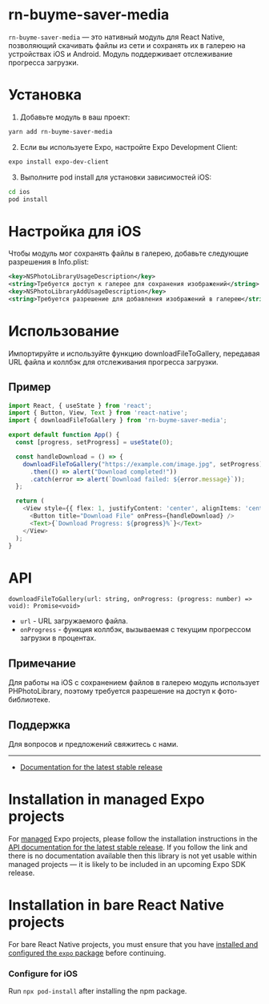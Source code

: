 # rn-buyme-saver-media

``rn-buyme-saver-media`` — это нативный модуль для React Native, позволяющий скачивать файлы из сети и сохранять их в галерею на устройствах iOS и Android. Модуль поддерживает отслеживание прогресса загрузки.

# Установка

1. Добавьте модуль в ваш проект:
```bash
yarn add rn-buyme-saver-media
```
2. Если вы используете Expo, настройте Expo Development Client:
```bash 
expo install expo-dev-client
```
3. Выполните pod install для установки зависимостей iOS:
```bash
cd ios
pod install
```

# Настройка для iOS

Чтобы модуль мог сохранять файлы в галерею, добавьте следующие разрешения в Info.plist:

```xml
<key>NSPhotoLibraryUsageDescription</key>
<string>Требуется доступ к галерее для сохранения изображений</string>
<key>NSPhotoLibraryAddUsageDescription</key>
<string>Требуется разрешение для добавления изображений в галерею</string>
```

# Использование

Импортируйте и используйте функцию downloadFileToGallery, передавая URL файла и коллбэк для отслеживания прогресса загрузки.

## Пример

```typescript
import React, { useState } from 'react';
import { Button, View, Text } from 'react-native';
import { downloadFileToGallery } from 'rn-buyme-saver-media';

export default function App() {
  const [progress, setProgress] = useState(0);

  const handleDownload = () => {
    downloadFileToGallery("https://example.com/image.jpg", setProgress)
      .then(() => alert("Download completed!"))
      .catch(error => alert(`Download failed: ${error.message}`));
  };

  return (
    <View style={{ flex: 1, justifyContent: 'center', alignItems: 'center' }}>
      <Button title="Download File" onPress={handleDownload} />
      <Text>{`Download Progress: ${progress}%`}</Text>
    </View>
  );
}
```

# API

``downloadFileToGallery(url: string, onProgress: (progress: number) => void): Promise<void>``

* ``url`` - URL загружаемого файла.
* ``onProgress`` - функция коллбэк, вызываемая с текущим прогрессом загрузки в процентах.

## Примечание

Для работы на iOS с сохранением файлов в галерею модуль использует PHPhotoLibrary, поэтому требуется разрешение на доступ к фото-библиотеке.


## Поддержка
Для вопросов и предложений свяжитесь с нами.

---

- [Documentation for the latest stable release](https://docs.expo.dev/versions/latest/sdk/rn-buyme-saver-media/)

# Installation in managed Expo projects

For [managed](https://docs.expo.dev/archive/managed-vs-bare/) Expo projects, please follow the installation instructions in the [API documentation for the latest stable release](#api-documentation). If you follow the link and there is no documentation available then this library is not yet usable within managed projects &mdash; it is likely to be included in an upcoming Expo SDK release.

# Installation in bare React Native projects

For bare React Native projects, you must ensure that you have [installed and configured the `expo` package](https://docs.expo.dev/bare/installing-expo-modules/) before continuing.

### Configure for iOS

Run `npx pod-install` after installing the npm package.
